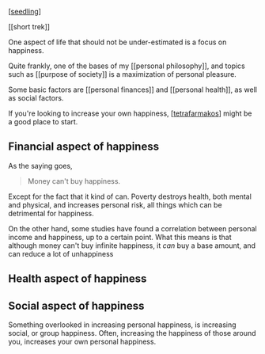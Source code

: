 ---
---


[[seedling]]

[[short trek]]

One aspect of life that should not be under-estimated is a focus on happiness.

Quite frankly, one of the bases of my [[personal philosophy]], and topics such as [[purpose of society]] is a maximization of personal pleasure.

Some basic factors are [[personal finances]] and [[personal health]], as well as social factors.

If you're looking to increase your own happiness, [[tetrafarmakos]] might be a good place to start.

## Financial aspect of happiness

As the saying goes,

> Money can't buy happiness.

Except for the fact that it kind of can. Poverty destroys health, both mental and physical, and increases personal risk, all things which can be detrimental for happiness.

On the other hand, some studies have found a correlation between personal income and happiness, up to a certain point. What this means is that although money can't buy infinite happiness, it *can* buy a base amount, and can reduce a lot of unhappiness

## Health aspect of happiness

## Social aspect of happiness

Something overlooked in increasing personal happiness, is increasing social, or group happiness. Often, increasing the happiness of those around you, increases your own personal happiness.

[//begin]: # "Autogenerated link references for markdown compatibility"
[seedling]: seedling "seedling"
[tetrafarmakos]: Guide-to-being-human-folder/tetrafarmakos "tetrafarmakos"
[//end]: # "Autogenerated link references"
